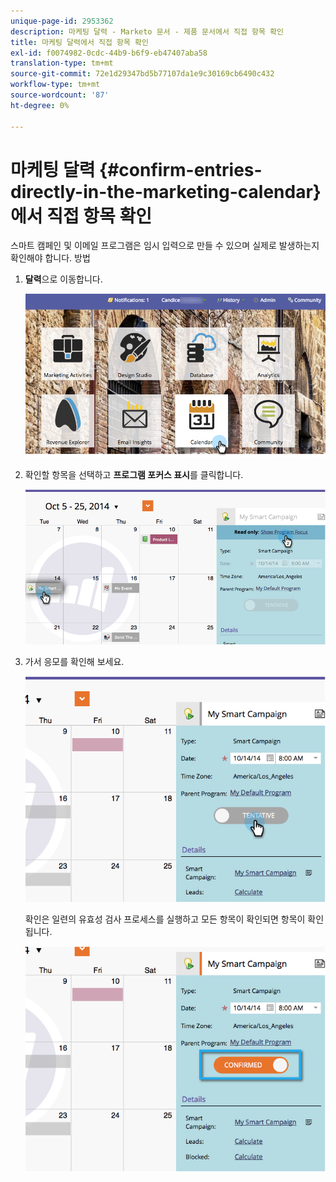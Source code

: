 ```yaml
---
unique-page-id: 2953362
description: 마케팅 달력 - Marketo 문서 - 제품 문서에서 직접 항목 확인
title: 마케팅 달력에서 직접 항목 확인
exl-id: f0074982-0cdc-44b9-b6f9-eb47407aba58
translation-type: tm+mt
source-git-commit: 72e1d29347bd5b77107da1e9c30169cb6490c432
workflow-type: tm+mt
source-wordcount: '87'
ht-degree: 0%

---
```


# 마케팅 달력 {#confirm-entries-directly-in-the-marketing-calendar}에서 직접 항목 확인

스마트 캠페인 및 이메일 프로그램은 임시 입력으로 만들 수 있으며 실제로 발생하는지 확인해야 합니다. 방법

1. **달력**&#x200B;으로 이동합니다.

   ![](assets/2017-05-10-15-30-47-5.png)

1. 확인할 항목을 선택하고 **프로그램 포커스 표시**&#x200B;를 클릭합니다.

   ![](assets/image2014-10-20-13-3a22-3a15.png)

1. 가서 응모를 확인해 보세요.

   ![](assets/image2014-10-20-13-3a22-3a26.png)

   확인은 일련의 유효성 검사 프로세스를 실행하고 모든 항목이 확인되면 항목이 확인됩니다.

   ![](assets/image2014-10-20-13-3a22-3a36.png)
